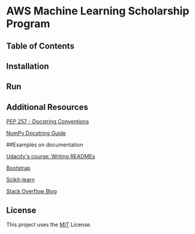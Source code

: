 # AWS Machine Learning Scholarship Program


## Table of Contents


## Installation



## Run



## Additional Resources

[PEP 257 - Docstring Conventions](https://www.python.org/dev/peps/pep-0257/)

[NumPy Docstring Guide](https://numpydoc.readthedocs.io/en/latest/format.html)


##Examples on documentation

[Udacity's course: Writing READMEs](https://classroom.udacity.com/courses/ud777)

[Bootstrap](https://github.com/twbs/bootstrap)

[Scikit-learn](https://github.com/scikit-learn/scikit-learn)

[Stack Overflow Blog](https://github.com/jjrunner/stackoverflow)

## License

This project uses the [MIT](https://choosealicense.com/licenses/mit/) License.